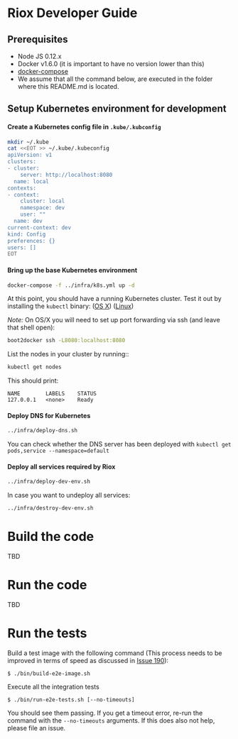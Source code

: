 # Riox Developer Guide


## Prerequisites

* Node JS 0.12.x
* Docker v1.6.0 (it is important to have no version lower than this)
* [docker-compose](https://docs.docker.com/compose/install/) 
* We assume that all the command below, are executed in the folder where this README.md is located. 


## Setup Kubernetes environment for development


#### Create a Kubernetes config file in `.kube/.kubconfig` 

```sh
mkdir ~/.kube
cat <<EOT >> ~/.kube/.kubeconfig 
apiVersion: v1
clusters:
- cluster:
    server: http://localhost:8080
  name: local
contexts:
- context:
    cluster: local
    namespace: dev
    user: ""
  name: dev
current-context: dev
kind: Config
preferences: {}
users: []
EOT
```

#### Bring up the base Kubernetes environment

```sh
docker-compose -f ../infra/k8s.yml up -d
```

At this point, you should have a running Kubernetes cluster. Test it out by installing the `kubectl` binary: 
([OS X](https://storage.googleapis.com/kubernetes-release/release/v0.16.2/bin/darwin/amd64/kubectl))
([Linux](https://storage.googleapis.com/kubernetes-release/release/v0.16.2/bin/linux/amd64/kubectl))

*Note:*
On OS/X you will need to set up port forwarding via ssh (and leave that shell open):
```sh
boot2docker ssh -L8080:localhost:8080
```

List the nodes in your cluster by running::

```sh
kubectl get nodes
```

This should print:
```
NAME        LABELS    STATUS
127.0.0.1   <none>    Ready
```


#### Deploy DNS for Kubernetes

```sh
../infra/deploy-dns.sh
```

You can check whether the DNS server has been deployed with `kubectl get pods,service --namespace=default` 


#### Deploy all services required by Riox

```sh
../infra/deploy-dev-env.sh
```

In case you want to undeploy all services:
```sh
../infra/destroy-dev-env.sh
```


# Build the code

TBD

# Run the code

TBD
 

# Run the tests

Build a test image with the following command (This process needs to be improved in terms of speed as discussed in [Issue 190](https://github.com/riox/riox/issues/190)): 
```
$ ./bin/build-e2e-image.sh 
```

Execute all the integration tests
```
$ ./bin/run-e2e-tests.sh [--no-timeouts]
```

You should see them passing. If you get a timeout error, re-run the command with the `--no-timeouts` arguments. 
If this does also not help, please file an issue.

